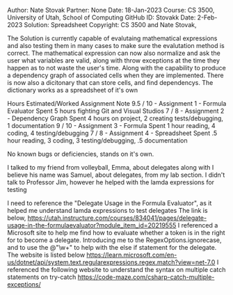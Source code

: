 Author:    Nate Stovak
Partner:   None
Date:      18-Jan-2023
Course:    CS 3500, University of Utah, School of Computing
GitHub ID: Stovakk
Date:	   2-Feb-2023
Solution:  Spreadsheet
Copyright: CS 3500 and Nate Stovak, 

The Solution is currently capable of evalutaing mathematical expressions and also testing them in many cases
to make sure the evalutation method is correct. The mathematical expression can now also normalize and ask the user
what variables are valid, along with throw exceptions at the time they happen as to not waste the user's time.
Along with the capability to produce a dependency graph of associated cells when they are implemented. There is now also
a dicitonary that can store cells, and find dependencys. The dictionary works as a spreadsheet of it's own


Hours Estimated/Worked         Assignment                       Note
         9.5  /   10    - Assignment 1 - Formula Evaluator     Spent 5 hours fighting Git and Visual Studios
         7    /   8     - Assignment 2 - Dependency Graph      Spent 4 hours on project, 2 creating tests/debugging, 1 documentation
         9    /   10    - Assignment 3 - Formula               Spent 1 hour reading, 4 coding, 4 testing/debugging
         7    /   8     - Assignment 4 - Spreadsheet           Spent .5 hour reading, 3 coding, 3 testing/debugging, .5 documentation

No known bugs or deficiencies, stands on it's own.

I talked to my friend from volleyball, Emma, about delegates along with I believe his name was Samuel, about delegates, from my lab
section. I didn't talk to Professor Jim, however he helped with the lamda expressions for testing 

I need to reference the "Delegate Usage in the Formula Evaluator", as it helped me understand lamda expressions to test delegates
The link is below,
https://utah.instructure.com/courses/834041/pages/delegate-usage-in-the-formulaevaluator?module_item_id=20219555
I referenced a Microsoft site to help me find how to evaluate whether a token is in the right for to become a delegate.
Introducing me to the RegexOptions.ignorecase, and to use the @"\w+" to help with the else if statement
for the delegate. The website is listed below
https://learn.microsoft.com/en-us/dotnet/api/system.text.regularexpressions.regex.match?view=net-7.0
I referenced the following website to understand the syntax on multiple catch statements on try-catch 
https://code-maze.com/csharp-catch-multiple-exceptions/

